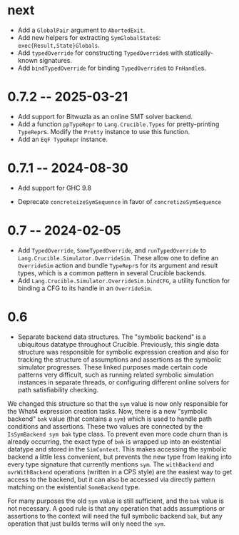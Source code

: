 # next

* Add a `GlobalPair` argument to `AbortedExit`.
* Add new helpers for extracting `SymGlobalState`s: `exec{Result,State}Globals`.
* Add `typedOverride` for constructing `TypedOverride`s with statically-known
  signatures.
* Add `bindTypedOverride` for binding `TypedOverride`s to `FnHandle`s.

# 0.7.2 -- 2025-03-21

* Add support for Bitwuzla as an online SMT solver backend.
* Add a function `ppTypeRepr` to `Lang.Crucible.Types` for pretty-printing
  `TypeRepr`s. Modify the `Pretty` instance to use this function.
* Add an `EqF TypeRepr` instance.

# 0.7.1 -- 2024-08-30

* Add support for GHC 9.8

* Deprecate `concreteizeSymSequence` in favor of `concretizeSymSequence`

# 0.7 -- 2024-02-05

* Add `TypedOverride`, `SomeTypedOverride`, and `runTypedOverride` to
  `Lang.Crucible.Simulator.OverrideSim`. These allow one to define an
  `OverrideSim` action and bundle `TypeRepr`s for its argument and result
  types, which is a common pattern in several Crucible backends.
* Add `Lang.Crucible.Simulator.OverrideSim.bindCFG`, a utility function for
  binding a CFG to its handle in an `OverrideSim`.

# 0.6

* Separate backend data structures.  The "symbolic backend" is a
ubiquitous datatype throughout Crucible. Previously, this single
data structure was responsible for symbolic expression creation
and also for tracking the structure of assumptions and assertions
as the symbolic simulator progresses. These linked purposes made
certain code patterns very difficult, such as running related symbolic
simulation instances in separate threads, or configuring different
online solvers for path satisfiability checking.

We changed this structure so that the `sym` value is now only
responsible for the What4 expression creation tasks.  Now, there is a
new "symbolic backend" `bak` value (that contains a `sym`) which is
used to handle path conditions and assertions.  These two values are
connected by the `IsSymBackend sym bak` type class.  To prevent even
more code churn than is already occurring, the exact type of `bak` is
wrapped up into an existential datatype and stored in the
`SimContext`. This makes accessing the symbolic backend a little less
convenient, but prevents the new type from leaking into every type
signature that currently mentions `sym`.  The `withBackend`
and `ovrWithBackend` operations (written in a CPS style) are the
easiest way to get access to the backend, but it can also be accessed
via directly pattern matching on the existential `SomeBackend` type.

For many purposes the old `sym` value is still sufficient, and the
`bak` value is not necessary. A good rule is that any operation
that adds assumptions or assertions to the context will need
the full symbolic backend `bak`, but any operation that just
builds terms will only need the `sym`.
